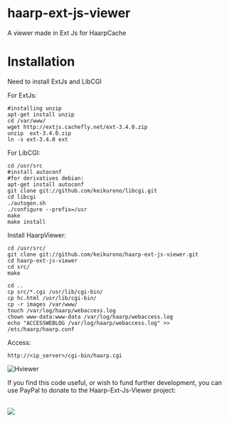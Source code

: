 haarp-ext-js-viewer
===================

A viewer made ​​in Ext Js for HaarpCache


Installation
===================

Need to install ExtJs and LibCGI

For ExtJs:

	#installing unzip
	apt-get install unzip
	cd /var/www/
	wget http://extjs.cachefly.net/ext-3.4.0.zip 
	unzip  ext-3.4.0.zip
	ln -s ext-3.4.0 ext

For LibCGI:

	cd /usr/src
	#install autoconf
	#for derivatives debian:
	apt-get install autoconf
	git clone git://github.com/keikurono/libcgi.git
	cd libcgi
	./autogen.sh
	./configure --prefix=/usr
	make
	make install	

Install HaarpViewer:

	cd /usr/src/
	git clone git://github.com/keikurono/haarp-ext-js-viewer.git
	cd haarp-ext-js-viewer
	cd src/
	make

	cd ..
	cp src/*.cgi /usr/lib/cgi-bin/
	cp hc.html /usr/lib/cgi-bin/
	cp -r images /var/www/
	touch /var/log/haarp/webaccess.log
	chown www-data:www-data /var/log/haarp/webaccess.log
	echo "ACCESSWEBLOG /var/log/haarp/webaccess.log" >> /etc/haarp/haarp.conf

Access:
	
	http://<ip_server>/cgi-bin/haarp.cgi


![Hviewer](http://perufw.files.wordpress.com/2014/02/image_haarpviewer.jpg)

If you find this code useful, or wish to fund further development,
you can use PayPal to donate to the Haarp-Ext-Js-Viewer project:

<a href="https://www.paypal.com/cgi-bin/webscr?cmd=_s-xclick&amp;hosted_button_id=QYCCSYYGW52QU"><br>
<img src="https://www.paypalobjects.com/en_US/i/btn/btn_donateCC_LG.gif"></a>
